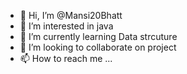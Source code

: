 - 👋 Hi, I’m @Mansi20Bhatt
- 👀 I’m interested in java
- 🌱 I’m currently learning Data strcuture
- 💞️ I’m looking to collaborate on project
- 📫 How to reach me ...

<!---
Mansi20Bhatt/Mansi20Bhatt is a ✨ special ✨ repository because its `README.md` (this file) appears on your GitHub profile.
You can click the Preview link to take a look at your changes.
--->

